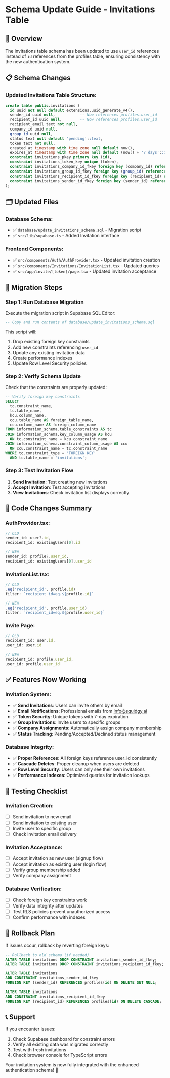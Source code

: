 # Schema Update Guide - Invitations Table

## 🎯 **Overview**

The invitations table schema has been updated to use `user_id` references instead of `id` references from the profiles table, ensuring consistency with the new authentication system.

## 📋 **Schema Changes**

### **Updated Invitations Table Structure:**
```sql
create table public.invitations (
  id uuid not null default extensions.uuid_generate_v4(),
  sender_id uuid null,           -- Now references profiles.user_id
  recipient_id uuid null,        -- Now references profiles.user_id  
  recipient_email text not null,
  company_id uuid null,
  group_id uuid null,
  status text null default 'pending'::text,
  token text not null,
  created_at timestamp with time zone null default now(),
  expires_at timestamp with time zone null default (now() + '7 days'::interval),
  constraint invitations_pkey primary key (id),
  constraint invitations_token_key unique (token),
  constraint invitations_company_id_fkey foreign key (company_id) references companies (id) on delete cascade,
  constraint invitations_group_id_fkey foreign key (group_id) references groups (id) on delete cascade,
  constraint invitations_recipient_id_fkey foreign key (recipient_id) references profiles (user_id) on delete cascade,
  constraint invitations_sender_id_fkey foreign key (sender_id) references profiles (user_id) on delete set null
);
```

## 🗂️ **Updated Files**

### **Database Schema:**
- ✅ `database/update_invitations_schema.sql` - Migration script
- ✅ `src/lib/supabase.ts` - Added Invitation interface

### **Frontend Components:**
- ✅ `src/components/Auth/AuthProvider.tsx` - Updated invitation creation
- ✅ `src/components/Invitations/InvitationList.tsx` - Updated queries 
- ✅ `src/app/invite/[token]/page.tsx` - Updated invitation acceptance

## 🚀 **Migration Steps**

### **Step 1: Run Database Migration**
Execute the migration script in Supabase SQL Editor:

```sql
-- Copy and run contents of database/update_invitations_schema.sql
```

This script will:
1. Drop existing foreign key constraints
2. Add new constraints referencing `user_id`
3. Update any existing invitation data
4. Create performance indexes
5. Update Row Level Security policies

### **Step 2: Verify Schema Update**
Check that the constraints are properly updated:

```sql
-- Verify foreign key constraints
SELECT 
  tc.constraint_name,
  tc.table_name,
  kcu.column_name,
  ccu.table_name AS foreign_table_name,
  ccu.column_name AS foreign_column_name
FROM information_schema.table_constraints AS tc
JOIN information_schema.key_column_usage AS kcu
  ON tc.constraint_name = kcu.constraint_name
JOIN information_schema.constraint_column_usage AS ccu
  ON ccu.constraint_name = tc.constraint_name
WHERE tc.constraint_type = 'FOREIGN KEY' 
  AND tc.table_name = 'invitations';
```

### **Step 3: Test Invitation Flow**
1. **Send Invitation**: Test creating new invitations
2. **Accept Invitation**: Test accepting invitations
3. **View Invitations**: Check invitation list displays correctly

## 🔧 **Code Changes Summary**

### **AuthProvider.tsx:**
```typescript
// OLD
sender_id: user?.id,
recipient_id: existingUsers[0].id

// NEW  
sender_id: profile?.user_id,
recipient_id: existingUsers[0].user_id
```

### **InvitationList.tsx:**
```typescript
// OLD
.eq('recipient_id', profile.id)
filter: `recipient_id=eq.${profile.id}`

// NEW
.eq('recipient_id', profile.user_id)  
filter: `recipient_id=eq.${profile.user_id}`
```

### **Invite Page:**
```typescript
// OLD
recipient_id: user.id,
user_id: user.id

// NEW
recipient_id: profile.user_id,
user_id: profile.user_id
```

## ✅ **Features Now Working**

### **Invitation System:**
- ✅ **Send Invitations**: Users can invite others by email
- ✅ **Email Notifications**: Professional emails from info@squidgy.ai
- ✅ **Token Security**: Unique tokens with 7-day expiration
- ✅ **Group Invitations**: Invite users to specific groups
- ✅ **Company Assignments**: Automatically assign company membership
- ✅ **Status Tracking**: Pending/Accepted/Declined status management

### **Database Integrity:**
- ✅ **Proper References**: All foreign keys reference user_id consistently
- ✅ **Cascade Deletes**: Proper cleanup when users are deleted
- ✅ **Row Level Security**: Users can only see their own invitations
- ✅ **Performance Indexes**: Optimized queries for invitation lookups

## 🧪 **Testing Checklist**

### **Invitation Creation:**
- [ ] Send invitation to new email
- [ ] Send invitation to existing user  
- [ ] Invite user to specific group
- [ ] Check invitation email delivery

### **Invitation Acceptance:**
- [ ] Accept invitation as new user (signup flow)
- [ ] Accept invitation as existing user (login flow)
- [ ] Verify group membership added
- [ ] Verify company assignment

### **Database Verification:**
- [ ] Check foreign key constraints work
- [ ] Verify data integrity after updates
- [ ] Test RLS policies prevent unauthorized access
- [ ] Confirm performance with indexes

## 🔄 **Rollback Plan**

If issues occur, rollback by reverting foreign keys:

```sql
-- Rollback to old schema (if needed)
ALTER TABLE invitations DROP CONSTRAINT invitations_sender_id_fkey;
ALTER TABLE invitations DROP CONSTRAINT invitations_recipient_id_fkey;

ALTER TABLE invitations 
ADD CONSTRAINT invitations_sender_id_fkey 
FOREIGN KEY (sender_id) REFERENCES profiles(id) ON DELETE SET NULL;

ALTER TABLE invitations 
ADD CONSTRAINT invitations_recipient_id_fkey 
FOREIGN KEY (recipient_id) REFERENCES profiles(id) ON DELETE CASCADE;
```

## 📞 **Support**

If you encounter issues:
1. Check Supabase dashboard for constraint errors
2. Verify all existing data was migrated correctly
3. Test with fresh invitations
4. Check browser console for TypeScript errors

Your invitation system is now fully integrated with the enhanced authentication schema! 🎉
